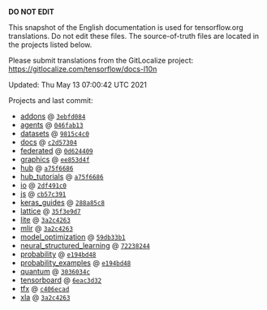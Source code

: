 __DO NOT EDIT__

This snapshot of the English documentation is used for tensorflow.org
translations. Do not edit these files. The source-of-truth files are located in
the projects listed below.

Please submit translations from the GitLocalize project: https://gitlocalize.com/tensorflow/docs-l10n

Updated: Thu May 13 07:00:42 UTC 2021

Projects and last commit:

- [addons](https://github.com/tensorflow/addons/tree/master/docs) @ <a href='https://github.com/tensorflow/addons/commit/3ebfd084707d68773b8f3b5fa759f33d7a749163'><code>3ebfd084</code></a>
- [agents](https://github.com/tensorflow/agents/tree/master/docs) @ <a href='https://github.com/tensorflow/agents/commit/046fab139ce2b3963258a7e04e9ba297a3c34cfd'><code>046fab13</code></a>
- [datasets](https://github.com/tensorflow/datasets/tree/master/docs) @ <a href='https://github.com/tensorflow/datasets/commit/9815c4c07ea195808d00ae88a3c03d070659ad58'><code>9815c4c0</code></a>
- [docs](https://github.com/tensorflow/docs/tree/master/site/en) @ <a href='https://github.com/tensorflow/docs/commit/c2d573049ecd454fec798aeeb6acc302cddb3527'><code>c2d57304</code></a>
- [federated](https://github.com/tensorflow/federated/tree/master/docs) @ <a href='https://github.com/tensorflow/federated/commit/0d62440903e06c236faa67594e8eb76b8840276a'><code>0d624409</code></a>
- [graphics](https://github.com/tensorflow/graphics/tree/master/tensorflow_graphics/g3doc) @ <a href='https://github.com/tensorflow/graphics/commit/ee853d4fbd63352ad091c1bb69d4702ccd71a61a'><code>ee853d4f</code></a>
- [hub](https://github.com/tensorflow/hub/tree/master/docs) @ <a href='https://github.com/tensorflow/hub/commit/a75f668675aa47915732611d7352d04a54172eae'><code>a75f6686</code></a>
- [hub_tutorials](https://github.com/tensorflow/hub/tree/master/examples/colab) @ <a href='https://github.com/tensorflow/hub/commit/a75f668675aa47915732611d7352d04a54172eae'><code>a75f6686</code></a>
- [io](https://github.com/tensorflow/io/tree/master/docs) @ <a href='https://github.com/tensorflow/io/commit/2df491c0a47fe3650abc739f42d7b77ebae73aa4'><code>2df491c0</code></a>
- [js](https://github.com/tensorflow/tfjs-website/tree/master/docs) @ <a href='https://github.com/tensorflow/tfjs-website/commit/cb57c39106ccbf1b866417dff66da3a6a8b06186'><code>cb57c391</code></a>
- [keras_guides](https://github.com/tensorflow/docs/tree/snapshot-keras/site/en/guide/keras) @ <a href='https://github.com/tensorflow/docs/commit/288a85c8c652050d802d4737ebf21d19254b6672'><code>288a85c8</code></a>
- [lattice](https://github.com/tensorflow/lattice/tree/master/docs) @ <a href='https://github.com/tensorflow/lattice/commit/35f3e9d7da7f90a700d7a903e1818e82965f245c'><code>35f3e9d7</code></a>
- [lite](https://github.com/tensorflow/tensorflow/tree/master/tensorflow/lite/g3doc) @ <a href='https://github.com/tensorflow/tensorflow/commit/3a2c4263a229c6b55776fb073ba8855b4cd5eda4'><code>3a2c4263</code></a>
- [mlir](https://github.com/tensorflow/tensorflow/tree/master/tensorflow/compiler/mlir/g3doc) @ <a href='https://github.com/tensorflow/tensorflow/commit/3a2c4263a229c6b55776fb073ba8855b4cd5eda4'><code>3a2c4263</code></a>
- [model_optimization](https://github.com/tensorflow/model-optimization/tree/master/tensorflow_model_optimization/g3doc) @ <a href='https://github.com/tensorflow/model-optimization/commit/59db33b12bc7d2c25e988b0e290ca860d4313b0b'><code>59db33b1</code></a>
- [neural_structured_learning](https://github.com/tensorflow/neural-structured-learning/tree/master/g3doc) @ <a href='https://github.com/tensorflow/neural-structured-learning/commit/72238244a7a3b614f2606ebbc01108a301183d4b'><code>72238244</code></a>
- [probability](https://github.com/tensorflow/probability/tree/master/tensorflow_probability/g3doc) @ <a href='https://github.com/tensorflow/probability/commit/e194bd48e3f8ba379d3be6200207736e0857e1cb'><code>e194bd48</code></a>
- [probability_examples](https://github.com/tensorflow/probability/tree/master/tensorflow_probability/examples/jupyter_notebooks) @ <a href='https://github.com/tensorflow/probability/commit/e194bd48e3f8ba379d3be6200207736e0857e1cb'><code>e194bd48</code></a>
- [quantum](https://github.com/tensorflow/quantum/tree/master/docs) @ <a href='https://github.com/tensorflow/quantum/commit/3036034c0fba80d3d2efcfa6ac42479538b9de05'><code>3036034c</code></a>
- [tensorboard](https://github.com/tensorflow/tensorboard/tree/master/docs) @ <a href='https://github.com/tensorflow/tensorboard/commit/6eac3d324918842e267aecf29bc47f6afb2b62ae'><code>6eac3d32</code></a>
- [tfx](https://github.com/tensorflow/tfx/tree/master/docs) @ <a href='https://github.com/tensorflow/tfx/commit/c406ecadd1aaaa8bedd5b95d60de109cf2488945'><code>c406ecad</code></a>
- [xla](https://github.com/tensorflow/tensorflow/tree/master/tensorflow/compiler/xla/g3doc) @ <a href='https://github.com/tensorflow/tensorflow/commit/3a2c4263a229c6b55776fb073ba8855b4cd5eda4'><code>3a2c4263</code></a>

